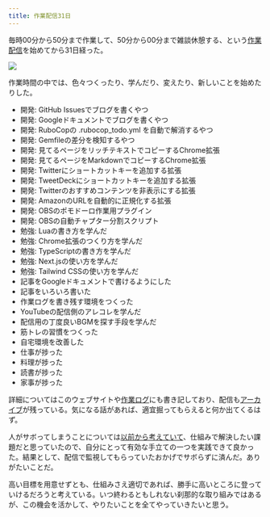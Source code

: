 ```yaml
---
title: 作業配信31日
---
```

毎時00分から50分まで作業して、50分から00分まで雑談休憩する、という[作業配信](https://www.youtube.com/c/r7kamura)を始めてから31日経った。

![](https://lh3.googleusercontent.com/docs/AG8NV2YNeiAn_vhULqHl9pOAvRMs5YMVcCNr80LeVw_kPJ1otsQcYQ9baSwWeNkH1ckO8MR6MxqcbT8zj2Zw2ctPKNaiQy_KDMYy7ymXm8Z3h_4UkaensmpUKOhw5GIiecEftEaBvJQJ5taF7x88KDsAo1fx4XpCp_9IK2nwr9f0ZiLYu2qs28z3_AZWNZAT3oanOwWct7F92AVwwOCMx2ekXkzGwdN2qrLIPjuQm53s8F7ZfgjuVhHNHpnm0JuCjU-mhWRDIr7SsgXnkTRAL9o4OGG9RLOpnfI3z733nWTlXrjmWd2IUFYky_OQmZKANXCF_Wms69rQ3uzZ6qi24GuAjHgI1-j8afl4it4f0nfx0ZnXZaJu24sSOe2BVQjmpq6woiN7AOHyK5PpX4IUyGFAmJTeFMifpXl26GcuXvsJtu7P4TLxdiNc4jNorPy-KBvmmTdIUcl3K_f8yIz8ev6rqXlZocX2Rj02ELuQfPNy9LEFvIj2Ehx27cIFpYZI5DI-hoC6yCQkPkWZIcUqX_LvqStlxoO8gZJ4wBz-25feYqyv5um419ymTPsYltTRgeyxUQT7Nfnic8wC6uDuMvvNa4-wBqGqCsrZW0TXrM7IOe7YPqJVqn8LMlT6RMuEPSwgiP6vj2PxO95vE1BMnIKUT0krLFhjGOzt9xhYQbs3_DLAtam-o3huC2C6kWIKEC7kdys__vjD8qqj-Qfj9RBGwxj8IMSN8Fw8gmjnomV_pQn_CqOsQXTuOMCyQDIzaD2h6K4XmdFfNLHptRDAJjDo-f0VF_7JSHK0ydSVZ2exZi2gBXwNpF06NRCjtfoEtK8eOqi_qIpngWoNnEGH3D4-QuPfvjX4y2a6-IkTRIWXwHJEYmxBq2e47qtSJyePPv2mIBBX2Z7JK8XnzR1XugwqzJEkTBY0-PJY_lKTRzJJwgE8D91NnIhVsJXwMG_V6xbBvZjaVasBGqKc_EdWyuP9wLUEezllDDD-HJ4cQAb6SqwoIKdINDJ88qlWNO1v0G4bMSMYEbtFx-V8jR5r96AFczbczGrb8ueNHhS9LGCQSBOhKgb0GvbizYfHgV0LQ-zBUMX-dxHgranco0jzPVfgCDPsgjGkrw3xQFmEepM8C0_-mu1y16y7XGVfvlMF5sJXdoamQsqmkkfZCCIvTtXKiFoevd8din0BSLqmcbqsS7_mo_0W-N4eOlLYY2zTDYMt4fgjdqRoWXuN9wEkVUXEsFGv-HWrhCi4t6Nfn_R3-niyFIwl)

作業時間の中では、色々つくったり、学んだり、変えたり、新しいことを始めたりした。

*   開発: GitHub Issuesでブログを書くやつ
*   開発: Googleドキュメントでブログを書くやつ
*   開発: RuboCopの .rubocop\_todo.yml を自動で解消するやつ
*   開発: Gemfileの差分を検知するやつ
*   開発: 見てるページをリッチテキストでコピーするChrome拡張
*   開発: 見てるページをMarkdownでコピーするChrome拡張
*   開発: Twitterにショートカットキーを追加する拡張
*   開発: TweetDeckにショートカットキーを追加する拡張
*   開発: Twitterのおすすめコンテンツを非表示にする拡張
*   開発: AmazonのURLを自動的に正規化する拡張
*   開発: OBSのポモドーロ作業用プラグイン
*   開発: OBSの自動チャプター分割スクリプト
*   勉強: Luaの書き方を学んだ
*   勉強: Chrome拡張のつくり方を学んだ
*   勉強: TypeScriptの書き方を学んだ
*   勉強: Next.jsの使い方を学んだ
*   勉強: Tailwind CSSの使い方を学んだ
*   記事をGoogleドキュメントで書けるようにした
*   記事をいろいろ書いた
*   作業ログを書き残す環境をつくった
*   YouTubeの配信側のアレコレを学んだ
*   配信用の丁度良いBGMを探す手段を学んだ
*   筋トレの習慣をつくった
*   自宅環境を改善した
*   仕事が捗った
*   料理が捗った
*   読書が捗った
*   家事が捗った

詳細についてはこのウェブサイトや[作業ログ](https://r7kamura.github.io/diary/)にも書き記しており、配信も[アーカイブ](https://www.youtube.com/c/r7kamura)が残っている。気になる話があれば、適宜掘ってもらえると何か出てくるはず。

人がサボってしまうことについては[以前から考えていて](https://twitter.com/r7kamura/status/1529728163068395521)、仕組みで解決したい課題だと思っていたので、自分にとって有効な手立ての一つを実践できて良かった。結果として、配信で監視してもらっていたおかげでサボらずに済んだ。ありがたいことだ。

高い目標を用意せずとも、仕組みさえ適切であれば、勝手に高いところに登っていけるだろうと考えている。いつ終わるともしれない刹那的な取り組みではあるが、この機会を活かして、やりたいことを全てやっていきたいと思う。
